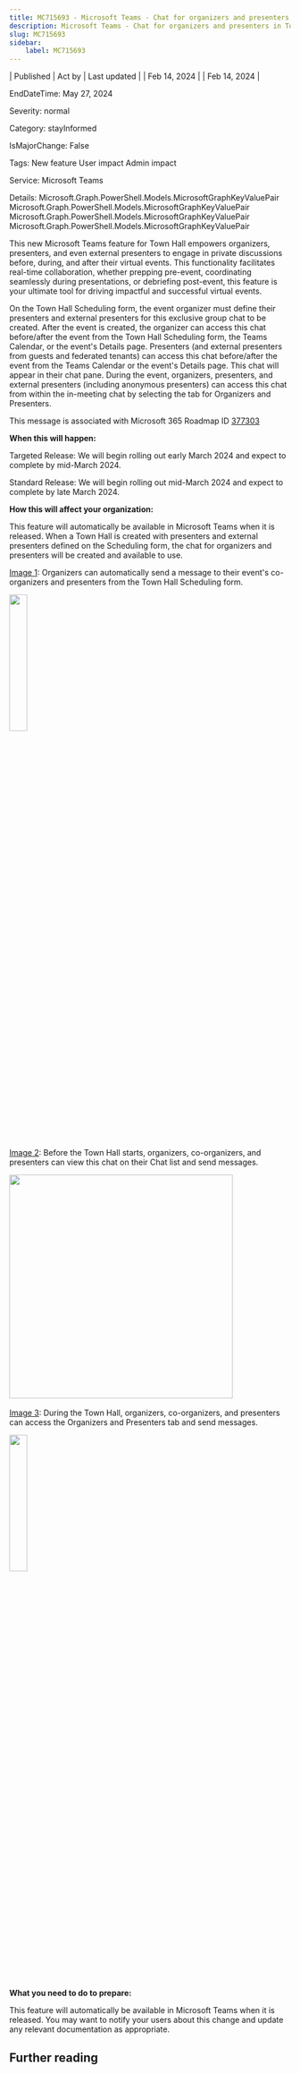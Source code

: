 ```yaml
---
title: MC715693 - Microsoft Teams - Chat for organizers and presenters in Town Hall
description: Microsoft Teams - Chat for organizers and presenters in Town Hall
slug: MC715693
sidebar:
    label: MC715693
---
```


| Published | Act by | Last updated |
| Feb 14, 2024 |  | Feb 14, 2024 |

EndDateTime: May 27, 2024

Severity: normal

Category: stayInformed

IsMajorChange: False

Tags: New feature User impact Admin impact

Service: Microsoft Teams

Details: Microsoft.Graph.PowerShell.Models.MicrosoftGraphKeyValuePair Microsoft.Graph.PowerShell.Models.MicrosoftGraphKeyValuePair Microsoft.Graph.PowerShell.Models.MicrosoftGraphKeyValuePair Microsoft.Graph.PowerShell.Models.MicrosoftGraphKeyValuePair

<p>This new Microsoft Teams feature for Town Hall empowers organizers, presenters, and even external presenters to engage in private discussions before, during, and after their virtual events. This functionality facilitates real-time collaboration, whether prepping pre-event, coordinating seamlessly during presentations, or debriefing post-event, this feature is your ultimate tool for driving impactful and successful virtual events.</p><p>On the Town Hall Scheduling form, the event organizer must define their presenters and external presenters for this exclusive group chat to be created. After the event is created, the organizer can access this chat before/after&nbsp;the event from the Town Hall Scheduling form, the Teams Calendar, or the event's Details page. Presenters (and external presenters from guests and federated tenants) can access this chat before/after&nbsp;the event from the Teams Calendar or the event's Details page. This chat will appear in their chat pane.&nbsp;During&nbsp;the event, organizers, presenters, and external presenters (including anonymous presenters) can access this chat from within the in-meeting chat by selecting the tab for Organizers and Presenters.</p>
<p>This message is associated with Microsoft 365 Roadmap ID <a href="https://www.microsoft.com/microsoft-365/roadmap?filters=&amp;searchterms=377303" target="_blank">377303</a></p>
<p><b>When this will happen:</b></p><p>Targeted Release: We will begin rolling out early March 2024 and expect to complete by mid-March 2024.</p><p>Standard Release: We will begin rolling out mid-March 2024 and expect to complete by late March 2024.</p>

<p><b>How this will affect your organization:</b></p>

<p>This feature will automatically be available in Microsoft Teams when it is released. When a Town Hall is created with presenters and external presenters defined on the Scheduling form, the chat for organizers and presenters will be created and available to use.&nbsp;</p><p><u style="">Image 1</u>: Organizers can automatically send a message to their event's co-organizers and presenters from the Town Hall Scheduling form.</p><p><img src="https://img-prod-cms-rt-microsoft-com.akamaized.net/cms/api/am/imageFileData/RW1hqL7?ver=abe8" style="width: 25%;"><br></p><p><u style="">Image 2</u>: Before the Town Hall starts, organizers, co-organizers, and presenters can view this chat on their Chat list and send messages.&nbsp;</p><p><img src="https://img-prod-cms-rt-microsoft-com.akamaized.net/cms/api/am/imageFileData/RW1hqtj?ver=80e8" style="width: 400px;">&nbsp; &nbsp; &nbsp; &nbsp; &nbsp; &nbsp;</p><p><u style="">Image 3</u>: During the Town Hall, organizers, co-organizers, and presenters can access the Organizers and Presenters tab and send messages.</p><p><img src="https://img-prod-cms-rt-microsoft-com.akamaized.net/cms/api/am/imageFileData/RW1htkg?ver=f274" style="width: 25%;"><br></p><p><b>What you need to do to prepare:</b><br></p>
<p>This feature will automatically be available in Microsoft Teams when it is released. You may want to notify your users about this change and update any relevant documentation as appropriate.</p>

## Further reading
